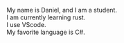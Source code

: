 My name is Daniel, and I am a student. </br>
I am currently learning rust. </br>
I use VScode. </br>
My favorite language is C#. </br>
